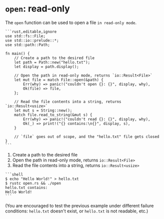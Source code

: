 # `open`: read-only

The `open` function can be used to open a file `in read-only mode`.

~~~admonish info title="A *File* owns a resource, the file descriptor and takes care of closing the file when it is *drop*ed." collapsible=true
```rust,editable,ignore
use std::fs::File;
use std::io::prelude::*;
use std::path::Path;

fn main() {
    // Create a path to the desired file
    let path = Path::new("hello.txt");
    let display = path.display();

    // Open the path in read-only mode, returns `io::Result<File>`
    let mut file = match File::open(&path) {
        Err(why) => panic!("couldn't open {}: {}", display, why),
        Ok(file) => file,
    };

    // Read the file contents into a string, returns `io::Result<usize>`
    let mut s = String::new();
    match file.read_to_string(&mut s) {
        Err(why) => panic!("couldn't read {}: {}", display, why),
        Ok(_) => print!("{} contains:\n{}", display, s),
    }

    // `file` goes out of scope, and the "hello.txt" file gets closed
}
```
~~~

1. Create a path to the desired file
2. Open the path in read-only mode, returns `io::Result<File>`
3. Read the file contents into a string, returns `io::Result<usize>`

~~~admonish info title="Here's the expected successful output:" collapsible=true
```shell
$ echo "Hello World!" > hello.txt
$ rustc open.rs && ./open
hello.txt contains:
Hello World!
```
~~~

(You are encouraged to test the previous example under different failure
conditions: `hello.txt` doesn't exist, or `hello.txt` is not readable,
etc.)
